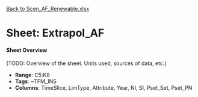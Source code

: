[Back to Scen_AF_Renewable.xlsx](README.md)

# Sheet: Extrapol_AF

#### Sheet Overview

(TODO: Overview of the sheet. Units used, sources of data, etc.)

- **Range**: C5:K8
- **Tags**: ~TFM_INS
- **Columns**: TimeSlice, LimType, Attribute, Year, NI, SI, Pset_Set, Pset_PN

